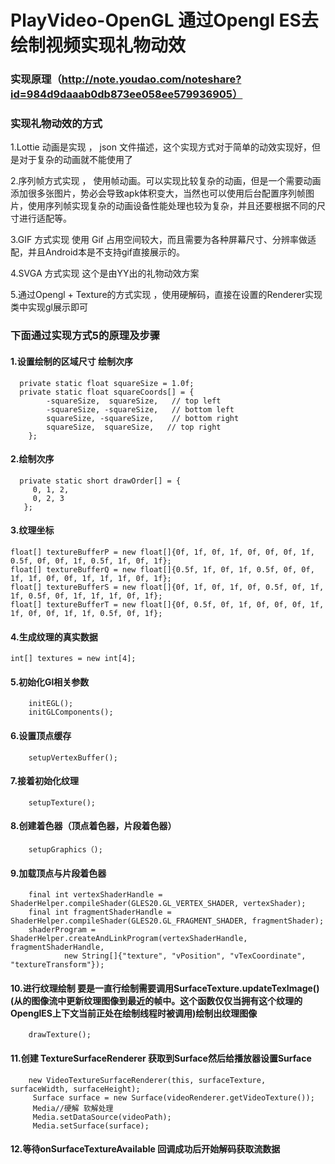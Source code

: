 # PlayVideo-OpenGL 通过Opengl ES去绘制视频实现礼物动效

### 实现原理（http://note.youdao.com/noteshare?id=984d9daaab0db873ee058ee579936905）

### 实现礼物动效的方式
1.Lottie 动画是实现 ， json 文件描述，这个实现方式对于简单的动效实现好，但是对于复杂的动画就不能使用了

2.序列帧方式实现 ， 使用帧动画。可以实现比较复杂的动画，但是一个需要动画添加很多张图片，势必会导致apk体积变大，当然也可以使用后台配置序列帧图片，使用序列帧实现复杂的动画设备性能处理也较为复杂，并且还要根据不同的尺寸进行适配等。

3.GIF 方式实现 使用 Gif 占用空间较大，而且需要为各种屏幕尺寸、分辨率做适配，并且Android本是不支持gif直接展示的。

4.SVGA 方式实现 这个是由YY出的礼物动效方案

5.通过Opengl + Texture的方式实现 ，使用硬解码，直接在设置的Renderer实现类中实现gl展示即可

### 下面通过实现方式5的原理及步骤

 #### 1.设置绘制的区域尺寸  绘制次序
 
      private static float squareSize = 1.0f;
      private static float squareCoords[] = {
            -squareSize,  squareSize,   // top left
            -squareSize, -squareSize,   // bottom left
            squareSize, -squareSize,    // bottom right
            squareSize,  squareSize,   // top right
        };
        
 #### 2.绘制次序
 
      private static short drawOrder[] = {
         0, 1, 2, 
         0, 2, 3
       };
     
 #### 3.纹理坐标
 
    float[] textureBufferP = new float[]{0f, 1f, 0f, 1f, 0f, 0f, 0f, 1f, 0.5f, 0f, 0f, 1f, 0.5f, 1f, 0f, 1f};
    float[] textureBufferQ = new float[]{0.5f, 1f, 0f, 1f, 0.5f, 0f, 0f, 1f, 1f, 0f, 0f, 1f, 1f, 1f, 0f, 1f};
    float[] textureBufferS = new float[]{0f, 1f, 0f, 1f, 0f, 0.5f, 0f, 1f, 1f, 0.5f, 0f, 1f, 1f, 1f, 0f, 1f};
    float[] textureBufferT = new float[]{0f, 0.5f, 0f, 1f, 0f, 0f, 0f, 1f, 1f, 0f, 0f, 1f, 1f, 0.5f, 0f, 1f};

 #### 4.生成纹理的真实数据
 
    int[] textures = new int[4];
    
 #### 5.初始化Gl相关参数
 
        initEGL();
        initGLComponents();
        
 #### 6.设置顶点缓存
 
        setupVertexBuffer();
        
 #### 7.接着初始化纹理
 
        setupTexture();
        
 #### 8.创建着色器（顶点着色器，片段着色器）
 
        setupGraphics（);
        
 #### 9.加载顶点与片段着色器
 
        final int vertexShaderHandle = ShaderHelper.compileShader(GLES20.GL_VERTEX_SHADER, vertexShader);
        final int fragmentShaderHandle = ShaderHelper.compileShader(GLES20.GL_FRAGMENT_SHADER, fragmentShader);
        shaderProgram = ShaderHelper.createAndLinkProgram(vertexShaderHandle, fragmentShaderHandle,
                new String[]{"texture", "vPosition", "vTexCoordinate", "textureTransform"});
                
 #### 10.进行纹理绘制 要是一直行绘制需要调用SurfaceTexture.updateTexImage()(从的图像流中更新纹理图像到最近的帧中。这个函数仅仅当拥有这个纹理的           OpenglES上下文当前正处在绘制线程时被调用)绘制出纹理图像
 
        drawTexture();
   
 #### 11.创建 TextureSurfaceRenderer  获取到Surface然后给播放器设置Surface
 
        new VideoTextureSurfaceRenderer(this, surfaceTexture, surfaceWidth, surfaceHeight);
         Surface surface = new Surface(videoRenderer.getVideoTexture());
         Media//硬解 软解处理
         Media.setDataSource(videoPath);
         Media.setSurface(surface);
  
 #### 12.等待onSurfaceTextureAvailable 回调成功后开始解码获取流数据
   

